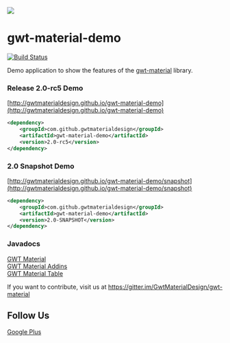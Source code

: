 <img src="http://i.imgur.com/EL4vCgx.png"/>

# gwt-material-demo
 
[![Build Status](https://travis-ci.org/GwtMaterialDesign/gwt-material-demo.svg?branch=master)](https://travis-ci.org/GwtMaterialDesign/gwt-material-demo)

Demo application to show the features of the [gwt-material](https://github.com/GwtMaterialDesign/gwt-material) library.

### Release 2.0-rc5 Demo
[http://gwtmaterialdesign.github.io/gwt-material-demo](http://gwtmaterialdesign.github.io/gwt-material-demo)
```xml
<dependency>
    <groupId>com.github.gwtmaterialdesign</groupId>
    <artifactId>gwt-material-demo</artifactId>
    <version>2.0-rc5</version>
</dependency>
```

### 2.0 Snapshot Demo
[http://gwtmaterialdesign.github.io/gwt-material-demo/snapshot](http://gwtmaterialdesign.github.io/gwt-material-demo/snapshot)
```xml
<dependency>
    <groupId>com.github.gwtmaterialdesign</groupId>
    <artifactId>gwt-material-demo</artifactId>
    <version>2.0-SNAPSHOT</version>
</dependency>
```

### Javadocs
[GWT Material](http://gwtmaterialdesign.github.io/gwt-material-demo/apidocs/) <br/>
[GWT Material Addins](http://gwtmaterialdesign.github.io/gwt-material-demo/apidocs-addins/)</br>
[GWT Material Table](http://gwtmaterialdesign.github.io/gwt-material-demo/apidocs-table/)

If you want to contribute, visit us at https://gitter.im/GwtMaterialDesign/gwt-material

## Follow Us
<a href="https://plus.google.com/u/0/communities/108005250093449814286"> Google Plus</a>
